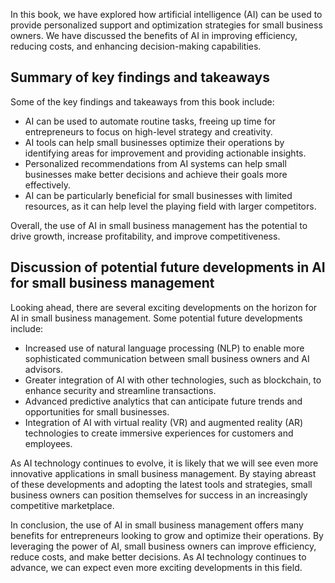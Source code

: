 

In this book, we have explored how artificial intelligence (AI) can be used to provide personalized support and optimization strategies for small business owners. We have discussed the benefits of AI in improving efficiency, reducing costs, and enhancing decision-making capabilities.

Summary of key findings and takeaways
-------------------------------------

Some of the key findings and takeaways from this book include:

* AI can be used to automate routine tasks, freeing up time for entrepreneurs to focus on high-level strategy and creativity.
* AI tools can help small businesses optimize their operations by identifying areas for improvement and providing actionable insights.
* Personalized recommendations from AI systems can help small businesses make better decisions and achieve their goals more effectively.
* AI can be particularly beneficial for small businesses with limited resources, as it can help level the playing field with larger competitors.

Overall, the use of AI in small business management has the potential to drive growth, increase profitability, and improve competitiveness.

Discussion of potential future developments in AI for small business management
-------------------------------------------------------------------------------

Looking ahead, there are several exciting developments on the horizon for AI in small business management. Some potential future developments include:

* Increased use of natural language processing (NLP) to enable more sophisticated communication between small business owners and AI advisors.
* Greater integration of AI with other technologies, such as blockchain, to enhance security and streamline transactions.
* Advanced predictive analytics that can anticipate future trends and opportunities for small businesses.
* Integration of AI with virtual reality (VR) and augmented reality (AR) technologies to create immersive experiences for customers and employees.

As AI technology continues to evolve, it is likely that we will see even more innovative applications in small business management. By staying abreast of these developments and adopting the latest tools and strategies, small business owners can position themselves for success in an increasingly competitive marketplace.

In conclusion, the use of AI in small business management offers many benefits for entrepreneurs looking to grow and optimize their operations. By leveraging the power of AI, small business owners can improve efficiency, reduce costs, and make better decisions. As AI technology continues to advance, we can expect even more exciting developments in this field.